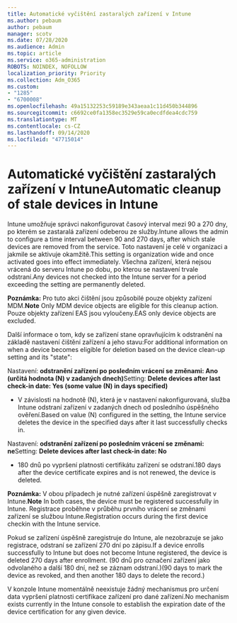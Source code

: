 ```yaml
---
title: Automatické vyčištění zastaralých zařízení v Intune
ms.author: pebaum
author: pebaum
manager: scotv
ms.date: 07/28/2020
ms.audience: Admin
ms.topic: article
ms.service: o365-administration
ROBOTS: NOINDEX, NOFOLLOW
localization_priority: Priority
ms.collection: Adm_O365
ms.custom:
- "1285"
- "6700008"
ms.openlocfilehash: 49a15132253c59189e343aeaa1c11d450b344896
ms.sourcegitcommit: c6692ce0fa1358ec3529e59ca0ecdfdea4cdc759
ms.translationtype: MT
ms.contentlocale: cs-CZ
ms.lasthandoff: 09/14/2020
ms.locfileid: "47715014"
---
```

# <a name="automatic-cleanup-of-stale-devices-in-intune"></a><span data-ttu-id="b48bc-102">Automatické vyčištění zastaralých zařízení v Intune</span><span class="sxs-lookup"><span data-stu-id="b48bc-102">Automatic cleanup of stale devices in Intune</span></span>

<span data-ttu-id="b48bc-103">Intune umožňuje správci nakonfigurovat časový interval mezi 90 a 270 dny, po kterém se zastaralá zařízení odeberou ze služby.</span><span class="sxs-lookup"><span data-stu-id="b48bc-103">Intune allows the admin to configure a time interval between 90 and 270 days, after which stale devices are removed from the service.</span></span> <span data-ttu-id="b48bc-104">Toto nastavení je celé v organizaci a jakmile se aktivuje okamžitě.</span><span class="sxs-lookup"><span data-stu-id="b48bc-104">This setting is organization wide and once activated goes into effect immediately.</span></span> <span data-ttu-id="b48bc-105">Všechna zařízení, která nejsou vrácená do serveru Intune po dobu, po kterou se nastavení trvale odstraní.</span><span class="sxs-lookup"><span data-stu-id="b48bc-105">Any devices not checked into the Intune server for a period exceeding the setting are permanently deleted.</span></span>

<span data-ttu-id="b48bc-106">**Poznámka:** Pro tuto akci čištění jsou způsobilé pouze objekty zařízení MDM.</span><span class="sxs-lookup"><span data-stu-id="b48bc-106">**Note** Only MDM device objects are eligible for this cleanup action.</span></span> <span data-ttu-id="b48bc-107">Pouze objekty zařízení EAS jsou vyloučeny.</span><span class="sxs-lookup"><span data-stu-id="b48bc-107">EAS only device objects are excluded.</span></span>

<span data-ttu-id="b48bc-108">Další informace o tom, kdy se zařízení stane opravňujícím k odstranění na základě nastavení čištění zařízení a jeho stavu:</span><span class="sxs-lookup"><span data-stu-id="b48bc-108">For additional information on when a device becomes eligible for deletion based on the device clean-up setting and its "state":</span></span>

<span data-ttu-id="b48bc-109">Nastavení: **odstranění zařízení po posledním vrácení se změnami: Ano (určitá hodnota (N) v zadaných dnech)**</span><span class="sxs-lookup"><span data-stu-id="b48bc-109">Setting: **Delete devices after last check-in date: Yes (some value (N) in days specified)**</span></span>

- <span data-ttu-id="b48bc-110">V závislosti na hodnotě (N), která je v nastavení nakonfigurovaná, služba Intune odstraní zařízení v zadaných dnech od posledního úspěšného ověření.</span><span class="sxs-lookup"><span data-stu-id="b48bc-110">Based on value (N) configured in the setting, the Intune service deletes the device in the specified days after it last successfully checks in.</span></span>

<span data-ttu-id="b48bc-111">Nastavení:  **odstranění zařízení po posledním vrácení se změnami: ne**</span><span class="sxs-lookup"><span data-stu-id="b48bc-111">Setting:  **Delete devices after last check-in date: No**</span></span>

- <span data-ttu-id="b48bc-112">180 dnů po vypršení platnosti certifikátu zařízení se odstraní.</span><span class="sxs-lookup"><span data-stu-id="b48bc-112">180 days after the device certificate expires and is not renewed, the device is deleted.</span></span>

<span data-ttu-id="b48bc-113">**Poznámka:** V obou případech je nutné zařízení úspěšně zaregistrovat v Intune.</span><span class="sxs-lookup"><span data-stu-id="b48bc-113">**Note** In both cases, the device must be registered successfully in Intune.</span></span> <span data-ttu-id="b48bc-114">Registrace proběhne v průběhu prvního vrácení se změnami zařízení se službou Intune.</span><span class="sxs-lookup"><span data-stu-id="b48bc-114">Registration occurs during the first device checkin with the Intune service.</span></span>

<span data-ttu-id="b48bc-115">Pokud se zařízení úspěšně zaregistruje do Intune, ale nezobrazuje se jako registrace, odstraní se zařízení 270 dní po zápisu.</span><span class="sxs-lookup"><span data-stu-id="b48bc-115">If a device enrolls successfully to Intune but does not become Intune registered, the device is deleted 270 days after enrollment.</span></span> <span data-ttu-id="b48bc-116">(90 dnů pro označení zařízení jako odvolaného a další 180 dní, než se záznam odstraní.)</span><span class="sxs-lookup"><span data-stu-id="b48bc-116">(90 days to mark the device as revoked, and then another 180 days to delete the record.)</span></span>

<span data-ttu-id="b48bc-117">V konzole Intune momentálně neexistuje žádný mechanismus pro určení data vypršení platnosti certifikace zařízení pro dané zařízení.</span><span class="sxs-lookup"><span data-stu-id="b48bc-117">No mechanism exists currently in the Intune console to establish the expiration date of the device certification for any given device.</span></span>